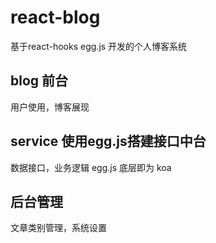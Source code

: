 # react-blog

基于react-hooks egg.js 开发的个人博客系统

## blog 前台

用户使用，博客展现

## service 使用egg.js搭建接口中台

数据接口，业务逻辑
egg.js 底层即为 koa

## 后台管理

文章类别管理，系统设置
